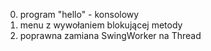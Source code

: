 0. program "hello" - konsolowy
1. menu z wywołaniem blokującej metody
2. poprawna zamiana SwingWorker na Thread
